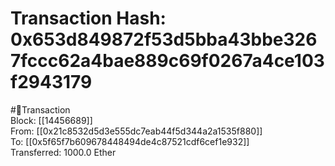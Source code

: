 
Transaction Hash: 0x653d849872f53d5bba43bbe3267fccc62a4bae889c69f0267a4ce103f2943179
====================================================================================
  
#💸Transaction  
Block: [[14456689]]  
From: [[0x21c8532d5d3e555dc7eab44f5d344a2a1535f880]]  
To: [[0x5f65f7b609678448494de4c87521cdf6cef1e932]]  
Transferred: 1000.0 Ether